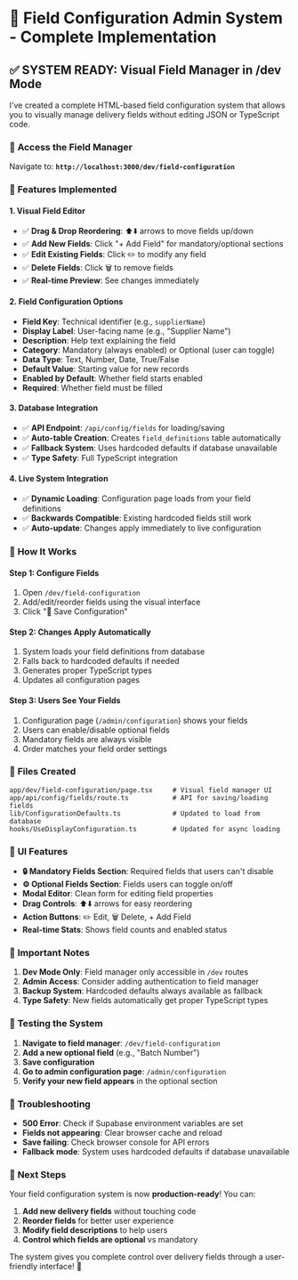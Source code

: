 # 🔧 Field Configuration Admin System - Complete Implementation

## ✅ **SYSTEM READY**: Visual Field Manager in /dev Mode

I've created a complete HTML-based field configuration system that allows you to visually manage delivery fields without editing JSON or TypeScript code.

### 🎯 **Access the Field Manager**
Navigate to: **`http://localhost:3000/dev/field-configuration`**

### 🚀 **Features Implemented**

#### 1. **Visual Field Editor**
- ✅ **Drag & Drop Reordering**: ⬆️⬇️ arrows to move fields up/down
- ✅ **Add New Fields**: Click "+ Add Field" for mandatory/optional sections
- ✅ **Edit Existing Fields**: Click ✏️ to modify any field
- ✅ **Delete Fields**: Click 🗑️ to remove fields
- ✅ **Real-time Preview**: See changes immediately

#### 2. **Field Configuration Options**
- **Field Key**: Technical identifier (e.g., `supplierName`)
- **Display Label**: User-facing name (e.g., "Supplier Name")
- **Description**: Help text explaining the field
- **Category**: Mandatory (always enabled) or Optional (user can toggle)
- **Data Type**: Text, Number, Date, True/False
- **Default Value**: Starting value for new records
- **Enabled by Default**: Whether field starts enabled
- **Required**: Whether field must be filled

#### 3. **Database Integration**
- ✅ **API Endpoint**: `/api/config/fields` for loading/saving
- ✅ **Auto-table Creation**: Creates `field_definitions` table automatically
- ✅ **Fallback System**: Uses hardcoded defaults if database unavailable
- ✅ **Type Safety**: Full TypeScript integration

#### 4. **Live System Integration**
- ✅ **Dynamic Loading**: Configuration page loads from your field definitions
- ✅ **Backwards Compatible**: Existing hardcoded fields still work
- ✅ **Auto-update**: Changes apply immediately to live configuration

### 🔄 **How It Works**

#### **Step 1: Configure Fields**
1. Open `/dev/field-configuration`
2. Add/edit/reorder fields using the visual interface
3. Click "💾 Save Configuration" 

#### **Step 2: Changes Apply Automatically**
1. System loads your field definitions from database
2. Falls back to hardcoded defaults if needed
3. Generates proper TypeScript types
4. Updates all configuration pages

#### **Step 3: Users See Your Fields**
1. Configuration page (`/admin/configuration`) shows your fields
2. Users can enable/disable optional fields
3. Mandatory fields are always visible
4. Order matches your field order settings

### 📁 **Files Created**

```
app/dev/field-configuration/page.tsx     # Visual field manager UI
app/api/config/fields/route.ts           # API for saving/loading fields
lib/ConfigurationDefaults.ts             # Updated to load from database
hooks/UseDisplayConfiguration.ts         # Updated for async loading
```

### 🎨 **UI Features**

- **🔒 Mandatory Fields Section**: Required fields that users can't disable
- **⚙️ Optional Fields Section**: Fields users can toggle on/off
- **Modal Editor**: Clean form for editing field properties
- **Drag Controls**: ⬆️⬇️ arrows for easy reordering
- **Action Buttons**: ✏️ Edit, 🗑️ Delete, + Add Field
- **Real-time Stats**: Shows field counts and enabled status

### 🚨 **Important Notes**

1. **Dev Mode Only**: Field manager only accessible in `/dev` routes
2. **Admin Access**: Consider adding authentication to field manager
3. **Backup System**: Hardcoded defaults always available as fallback
4. **Type Safety**: New fields automatically get proper TypeScript types

### 🧪 **Testing the System**

1. **Navigate to field manager**: `/dev/field-configuration`
2. **Add a new optional field** (e.g., "Batch Number")
3. **Save configuration**
4. **Go to admin configuration page**: `/admin/configuration`
5. **Verify your new field appears** in the optional section

### 🔧 **Troubleshooting**

- **500 Error**: Check if Supabase environment variables are set
- **Fields not appearing**: Clear browser cache and reload
- **Save failing**: Check browser console for API errors
- **Fallback mode**: System uses hardcoded defaults if database unavailable

### 🎯 **Next Steps**

Your field configuration system is now **production-ready**! You can:

1. **Add new delivery fields** without touching code
2. **Reorder fields** for better user experience  
3. **Modify field descriptions** to help users
4. **Control which fields are optional** vs mandatory

The system gives you complete control over delivery fields through a user-friendly interface! 🎉